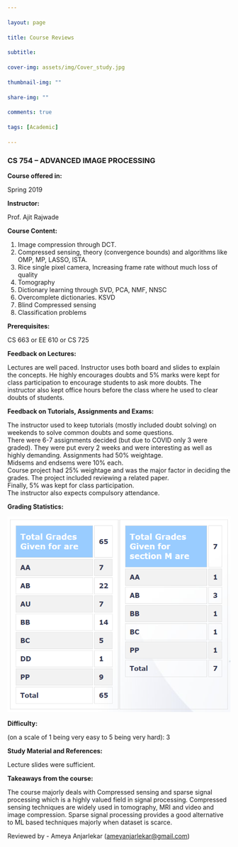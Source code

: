 ```yaml
---

layout: page

title: Course Reviews

subtitle:

cover-img: assets/img/Cover_study.jpg

thumbnail-img: ""

share-img: ""

comments: true

tags: [Academic]

---
```


  
  

### CS 754 – ADVANCED IMAGE PROCESSING

  
  

**Course offered in:**

  
  

Spring 2019

  
  

**Instructor:**

  
  

Prof. Ajit Rajwade

  
  

**Course Content:**

  
  

1) Image compression through DCT.  
2) Compressed sensing, theory (convergence bounds) and algorithms like OMP, MP, LASSO, ISTA.  
3) Rice single pixel camera, Increasing frame rate without much loss of quality  
4) Tomography  
5) Dictionary learning through SVD, PCA, NMF, NNSC  
6) Overcomplete dictionaries. KSVD  
7) Blind Compressed sensing  
8) Classification problems

  
  

**Prerequisites:**

  
  

CS 663 or EE 610 or CS 725

  
  

**Feedback on Lectures:**

  
  
Lectures are well paced. Instructor uses both board and slides to explain the concepts. He highly encourages doubts and 5% marks were kept for class participation to encourage students to ask more doubts. The instructor also kept office hours before the class where he used to clear doubts of students.
  
  

**Feedback on Tutorials, Assignments and Exams:**

  
  

The instructor used to keep tutorials (mostly included doubt solving) on weekends to solve common doubts and some questions.  
There were 6-7 assignments decided (but due to COVID only 3 were graded). They were put every 2 weeks and were interesting as well as highly demanding. Assignments had 50% weightage.  
Midsems and endsems were 10% each.  
Course project had 25% weightage and was the major factor in deciding the grades. The project included reviewing a related paper.  
Finally, 5% was kept for class participation.  
The instructor also expects compulsory attendance.


**Grading Statistics:**

  
  

![Grades](CS754_2019.png)

  
  
  

**Difficulty:**

  
  

(on a scale of 1 being very easy to 5 being very hard): 3


  

**Study Material and References:**

  
  
Lecture slides were sufficient.

  





**Takeaways from the course:**

  
  

The course majorly deals with Compressed sensing and sparse signal processing which is a highly valued field in signal processing. Compressed sensing techniques are widely used in tomography, MRI and video and image compression. Sparse signal processing provides a good alternative to ML based techniques majorly when dataset is scarce.




Reviewed by - Ameya Anjarlekar (ameyanjarlekar@gmail.com)
